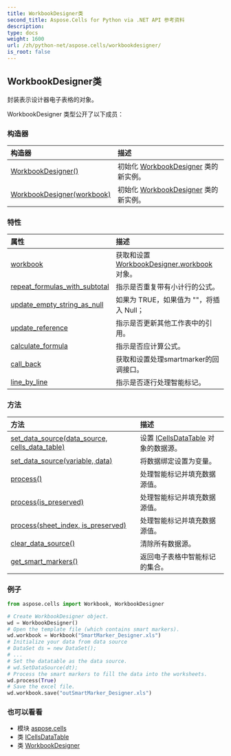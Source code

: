 ```yaml
---
title: WorkbookDesigner类
second_title: Aspose.Cells for Python via .NET API 参考资料
description:
type: docs
weight: 1600
url: /zh/python-net/aspose.cells/workbookdesigner/
is_root: false
---
```

## WorkbookDesigner类
封装表示设计器电子表格的对象。



WorkbookDesigner 类型公开了以下成员：

### 构造器
|构造器|描述|
| :- | :- |
| [WorkbookDesigner()](/cells/zh/python-net/aspose.cells/workbookdesigner/__init__/#) |初始化 [WorkbookDesigner](/cells/zh/python-net/aspose.cells/workbookdesigner) 类的新实例。|
| [WorkbookDesigner(workbook)](/cells/zh/python-net/aspose.cells/workbookdesigner/__init__/#Workbook) |初始化 [WorkbookDesigner](/cells/zh/python-net/aspose.cells/workbookdesigner) 类的新实例。|


### 特性
|属性|描述|
| :- | :- |
| [workbook](/cells/zh/python-net/aspose.cells/workbookdesigner/workbook) |获取和设置 [WorkbookDesigner.workbook](/cells/zh/python-net/aspose.cells/workbookdesigner#workbook) 对象。|
| [repeat_formulas_with_subtotal](/cells/zh/python-net/aspose.cells/workbookdesigner/repeat_formulas_with_subtotal) |指示是否重复带有小计行的公式。|
| [update_empty_string_as_null](/cells/zh/python-net/aspose.cells/workbookdesigner/update_empty_string_as_null) |如果为 TRUE，如果值为 ""，将插入 Null；|
| [update_reference](/cells/zh/python-net/aspose.cells/workbookdesigner/update_reference) |指示是否更新其他工作表中的引用。|
| [calculate_formula](/cells/zh/python-net/aspose.cells/workbookdesigner/calculate_formula) |指示是否应计算公式。|
| [call_back](/cells/zh/python-net/aspose.cells/workbookdesigner/call_back) |获取和设置处理smartmarker的回调接口。|
| [line_by_line](/cells/zh/python-net/aspose.cells/workbookdesigner/line_by_line) |指示是否逐行处理智能标记。|


### 方法
|方法|描述|
| :- | :- |
| [set_data_source(data_source, cells_data_table)](/cells/zh/python-net/aspose.cells/workbookdesigner/set_data_source/#str-ICellsDataTable) |设置 [ICellsDataTable](/cells/zh/python-net/aspose.cells/icellsdatatable) 对象的数据源。|
| [set_data_source(variable, data)](/cells/zh/python-net/aspose.cells/workbookdesigner/set_data_source/#str-any) |将数据绑定设置为变量。|
| [process()](/cells/zh/python-net/aspose.cells/workbookdesigner/process/#) |处理智能标记并填充数据源值。|
| [process(is_preserved)](/cells/zh/python-net/aspose.cells/workbookdesigner/process/#bool) |处理智能标记并填充数据源值。|
| [process(sheet_index, is_preserved)](/cells/zh/python-net/aspose.cells/workbookdesigner/process/#int-bool) |处理智能标记并填充数据源值。|
| [clear_data_source()](/cells/zh/python-net/aspose.cells/workbookdesigner/clear_data_source/#) |清除所有数据源。|
| [get_smart_markers()](/cells/zh/python-net/aspose.cells/workbookdesigner/get_smart_markers/#) |返回电子表格中智能标记的集合。|



### 例子

```python
from aspose.cells import Workbook, WorkbookDesigner

# Create WorkbookDesigner object.
wd = WorkbookDesigner()
# Open the template file (which contains smart markers).
wd.workbook = Workbook("SmartMarker_Designer.xls")
# Initialize your data from data source
# DataSet ds = new DataSet();
# ...
# Set the datatable as the data source.
# wd.SetDataSource(dt);
# Process the smart markers to fill the data into the worksheets.
wd.process(True)
# Save the excel file.
wd.workbook.save("outSmartMarker_Designer.xls")

```

### 也可以看看
* 模块 [aspose.cells](..)
* 类 [ICellsDataTable](/cells/zh/python-net/aspose.cells/icellsdatatable)
* 类 [WorkbookDesigner](/cells/zh/python-net/aspose.cells/workbookdesigner)
